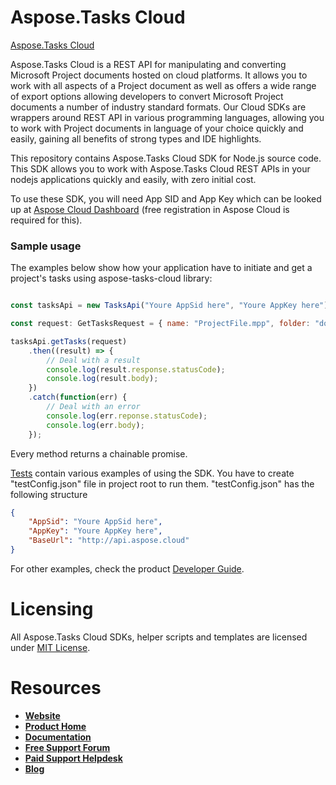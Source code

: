 # Aspose.Tasks Cloud
[Aspose.Tasks Cloud](https://products.aspose.cloud/tasks/cloud)

Aspose.Tasks Cloud is a REST API for manipulating and converting Microsoft Project documents hosted on cloud platforms. It allows you to work with all aspects of a Project document as well as offers a wide range of export options allowing developers to convert Microsoft Project documents a number of industry standard formats. Our Cloud SDKs are wrappers around REST API in various programming languages, allowing you to work with Project documents in language of your choice quickly and easily, gaining all benefits of strong types and IDE highlights. 

This repository contains Aspose.Tasks Cloud SDK for Node.js source code. This SDK allows you to work with Aspose.Tasks Cloud REST APIs in your nodejs applications quickly and easily, with zero initial cost.

To use these SDK, you will need App SID and App Key which can be looked up at [Aspose Cloud Dashboard](https://dashboard.aspose.cloud/#/apps) (free registration in Aspose Cloud is required for this).

### Sample usage
The examples below show how your application have to initiate and get a project's tasks using aspose-tasks-cloud library:
``` js

const tasksApi = new TasksApi("Youre AppSid here", "Youre AppKey here");

const request: GetTasksRequest = { name: "ProjectFile.mpp", folder: "documents", storage: ""}

tasksApi.getTasks(request)
    .then((result) => {
        // Deal with a result
        console.log(result.response.statusCode);
        console.log(result.body);
    })
    .catch(function(err) {
        // Deal with an error
        console.log(err.reponse.statusCode);
        console.log(err.body);
    });

```

Every method returns a chainable promise.

[Tests](test) contain various examples of using the SDK. You have to create "testConfig.json" file in project root to run them.
"testConfig.json" has the following structure
``` json
{
    "AppSid": "Youre AppSid here",
    "AppKey": "Youre AppKey here",
    "BaseUrl": "http://api.aspose.cloud"
}
```

For other examples, check the product [Developer Guide](https://docs.aspose.cloud/tasks/developer-guide/).

# Licensing
All Aspose.Tasks Cloud SDKs, helper scripts and templates are licensed under [MIT License](LICENSE).

# Resources
+ [**Website**](https://www.aspose.cloud)
+ [**Product Home**](https://products.aspose.cloud/tasks/cloud)
+ [**Documentation**](https://docs.aspose.cloud/tasks/)
+ [**Free Support Forum**](https://forum.aspose.cloud/c/tasks)
+ [**Paid Support Helpdesk**](https://helpdesk.aspose.cloud/)
+ [**Blog**](https://blog.aspose.cloud/category/aspose-products/aspose-tasks-product-family/)
